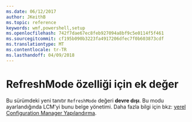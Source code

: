 ```yaml
---
ms.date: 06/12/2017
author: JKeithB
ms.topic: reference
keywords: wmf,powershell,setup
ms.openlocfilehash: 742f7dae67ec8feb927094a8bf9c5e0114f5f461
ms.sourcegitcommit: cf195b090b3223fa4917206dfec7f0b603873cdf
ms.translationtype: MT
ms.contentlocale: tr-TR
ms.lasthandoff: 04/09/2018
---
```

# <a name="additional-value-for-refreshmode-property"></a>RefreshMode özelliği için ek değer

Bu sürümdeki yeni tanıtır `RefreshMode` değeri **devre dışı**. Bu modu ayarlandığında LCM'yi bunu belge yönetimi. Daha fazla bilgi için bkz: [yerel Configuration Manager Yapılandırma](https://msdn.microsoft.com/powershell/dsc/metaconfig).
